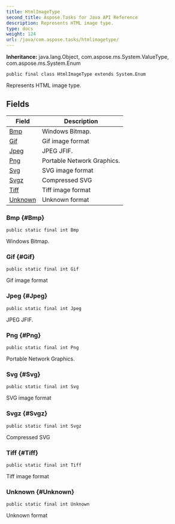 ```yaml
---
title: HtmlImageType
second_title: Aspose.Tasks for Java API Reference
description: Represents HTML image type.
type: docs
weight: 124
url: /java/com.aspose.tasks/htmlimagetype/
---
```


**Inheritance:**
java.lang.Object, com.aspose.ms.System.ValueType, com.aspose.ms.System.Enum
```
public final class HtmlImageType extends System.Enum
```

Represents HTML image type.
## Fields

| Field | Description |
| --- | --- |
| [Bmp](#Bmp) | Windows Bitmap. |
| [Gif](#Gif) | Gif image format |
| [Jpeg](#Jpeg) | JPEG JFIF. |
| [Png](#Png) | Portable Network Graphics. |
| [Svg](#Svg) | SVG image format |
| [Svgz](#Svgz) | Compressed SVG |
| [Tiff](#Tiff) | Tiff image format |
| [Unknown](#Unknown) | Unknown format |
### Bmp {#Bmp}
```
public static final int Bmp
```


Windows Bitmap.

### Gif {#Gif}
```
public static final int Gif
```


Gif image format

### Jpeg {#Jpeg}
```
public static final int Jpeg
```


JPEG JFIF.

### Png {#Png}
```
public static final int Png
```


Portable Network Graphics.

### Svg {#Svg}
```
public static final int Svg
```


SVG image format

### Svgz {#Svgz}
```
public static final int Svgz
```


Compressed SVG

### Tiff {#Tiff}
```
public static final int Tiff
```


Tiff image format

### Unknown {#Unknown}
```
public static final int Unknown
```


Unknown format


